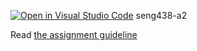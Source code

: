 [![Open in Visual Studio Code](https://classroom.github.com/assets/open-in-vscode-718a45dd9cf7e7f842a935f5ebbe5719a5e09af4491e668f4dbf3b35d5cca122.svg)](https://classroom.github.com/online_ide?assignment_repo_id=13678304&assignment_repo_type=AssignmentRepo)
seng438-a2

Read [the assignment guideline](seng438-a2.md) 
